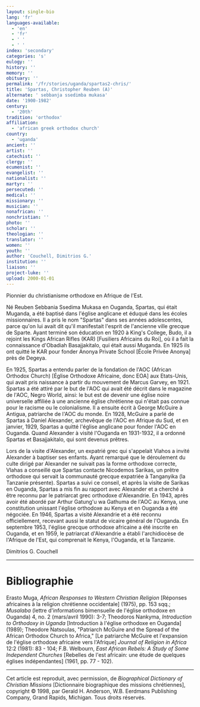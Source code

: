 ```yaml
---
layout: single-bio
lang: 'fr'
languages-available:
  - 'en'
  - 'fr'
  - ' '
  - ' '
index: 'secondary'
categories: 's'
eulogy: ''
history: ''
memory: ''
obituary: ''
permalink: '/fr/stories/uganda/spartas2-chris/'
title: 'Spartas, Christopher Reuben (A)'
alternate: ' sebbanja ssedimba mukasa'
date: '1900-1982'
century:
  - '20th'
tradition: 'orthodox'
affiliation:
  - 'african greek orthodox church'
country:
  - 'uganda'
ancient: ''
artist: ''
catechist: ''
clergy: ''
ecumenist: ''
evangelist: ''
nationalist: ''
martyr: ''
persecuted: ''
medical: ''
missionary: ''
musician: ''
nonafrican: ''
nonchristian: ''
photo: ''
scholar: ''
theologian: ''
translator: ''
women: ''
youth: ''
author: 'Couchell, Dimitrios G.'
institution: ''
liaison: ''
project-luke: ''
upload: 2000-01-01
---
```



Pionnier du christianisme orthodoxe en Afrique de l'Est.

Né Reuben Sebbania Ssedima Mukasa en Ouganda, Spartas, qui était Muganda, a été baptisé dans l'église anglicane et éduqué dans les écoles missionnaires. Il a pris le nom "Spartas" dans ses années adolescentes, parce qu'on lui avait dit qu'il manifestait l'esprit de l'ancienne ville grecque de Sparte. Ayant terminé son éducation en 1920 à King's College, Budo, il a rejoint les Kings African Rifles (KAR) [Fusiliers Africains du Roi], où il a fait la connaissance d'Obadiah Basajjakitalo, qui était aussi Muganda. En 1925 ils ont quitté le KAR pour fonder Anonya Private School [École Privée Anonya] près de Degeya.

En 1925, Spartas a entendu parler de la fondation de l'AOC (African Orthodox Church) [Église Orthodoxe Africaine, donc EOA] aux Etats-Unis, qui avait pris naissance à partir du mouvement de Marcus Garvey, en 1921. Spartas a été attiré par le but de l'AOC qui avait été décrit dans le magazine de l'AOC, Negro World, ainsi: le but est de devenir une église noire universelle affiliée à une ancienne église chrétienne qui n'était pas connue pour le racisme ou le colonialisme. Il a ensuite écrit à George McGuire à Antigua, patriarche de l'AOC du monde. En 1928, McGuire a parlé de Spartas à Daniel Alexander, archevêque de l'AOC en Afrique du Sud, et en janvier, 1929, Spartas a quitté l'église anglicane pour fonder l'AOC en Ouganda. Quand Alexander à visité l'Ouganda en 1931-1932, il a ordonné Spartas et Basajjakitalo, qui sont devenus prêtres.

Lors de la visite d'Alexander, un expatrié grec qui s'appelait Vlahos a invité Alexander à baptiser ses enfants. Ayant remarqué que le déroulement du culte dirigé par Alexander ne suivait pas la forme orthodoxe correcte, Vlahas a conseillé que Spartas contacte Nicodemos Sarikas, un prêtre orthodoxe qui servait la communauté grecque expatriée à Tanganyika (la Tanzanie présente). Spartas a suivi ce conseil, et après la visite de Sarikas en Ouganda, Spartas a mis fin au rapport avec Alexander et a cherché à être reconnu par le patriarcat grec orthodoxe d'Alexandrie. En 1943, après avoir été abordé par Arthur Gatung'u wa Gathuma de l'AOC au Kenya, une constitution unissant l'église orthodoxe au Kenya et en Ouganda a été négociée. En 1946, Spartas a visité Alexandrie et a été reconnu officiellement, recevant aussi le statut de vicaire général de l'Ouganda. En septembre 1953, l'église grecque orthodoxe africaine a été inscrite en Ouganda, et en 1959, le patriarcat d'Alexandrie a établi l'archidiocèse de l'Afrique de l'Est, qui comprenait le Kenya, l'Ouganda, et la Tanzanie.

Dimitrios G. Couchell

---

# Bibliographie

Erasto Muga, *African Responses to Western Christian Religion* [Réponses africaines à la religion chrétienne occidentale] (1975), pp. 153 sqq.; *Musalaba* (lettre d'informations bimensuelle de l'église orthodoxe en Ouganda) 4, no. 2 (mars/avril 1990): 3-7; Theodoros Nankyma, *Introduction to Orthodoxy in Uganda* [Introduction à l'église orthodoxe en Ouganda] (1989); Theodore Natsoulas, "Patriarch McGuire and the Spread of the African Orthodox Church to Africa," [Le patriarche McGuire et l'expansion de l'église orthodoxe africaine vers l'Afrique] *Journal of Religion in Africa* 12:2 (1981): 83 - 104; F.B. Welbourn, *East African Rebels: A Study of Some Independent Churches* [Rebelles de l'est africain: une étude de quelques églises indépendantes] (1961, pp. 77 - 102).

---

Cet article est reproduit, avec permission, de *Biographical Dictionary of Christian Missions* [Dictionnaire biographique des missions chrétiennes], copyright © 1998, par Gerald H. Anderson, W.B. Eerdmans Publishing Company, Grand Rapids, Michigan. Tous droits réservés.